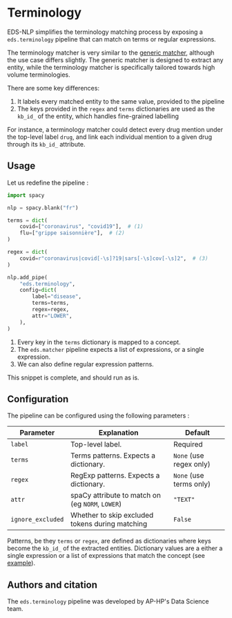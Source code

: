 # Terminology

EDS-NLP simplifies the terminology matching process by exposing a `eds.terminology` pipeline
that can match on terms or regular expressions.

The terminology matcher is very similar to the [generic matcher](matcher.md), although the use case differs slightly.
The generic matcher is designed to extract any entity, while the terminology matcher is specifically tailored
towards high volume terminologies.

There are some key differences:

1. It labels every matched entity to the same value, provided to the pipeline
2. The keys provided in the `regex` and `terms` dictionaries are used as the `kb_id_` of the entity,
   which handles fine-grained labelling

For instance, a terminology matcher could detect every drug mention under the top-level label `drug`,
and link each individual mention to a given drug through its `kb_id_` attribute.

## Usage

Let us redefine the pipeline :

```python
import spacy

nlp = spacy.blank("fr")

terms = dict(
    covid=["coronavirus", "covid19"],  # (1)
    flu=["grippe saisonnière"],  # (2)
)

regex = dict(
    covid=r"coronavirus|covid[-\s]?19|sars[-\s]cov[-\s]2",  # (3)
)

nlp.add_pipe(
    "eds.terminology",
    config=dict(
        label="disease",
        terms=terms,
        regex=regex,
        attr="LOWER",
    ),
)
```

1. Every key in the `terms` dictionary is mapped to a concept.
2. The `eds.matcher` pipeline expects a list of expressions, or a single expression.
3. We can also define regular expression patterns.

This snippet is complete, and should run as is.

## Configuration

The pipeline can be configured using the following parameters :

| Parameter         | Explanation                                      | Default                 |
| ----------------- | ------------------------------------------------ | ----------------------- |
| `label`           | Top-level label.                                 | Required                |
| `terms`           | Terms patterns. Expects a dictionary.            | `None` (use regex only) |
| `regex`           | RegExp patterns. Expects a dictionary.           | `None` (use terms only) |
| `attr`            | spaCy attribute to match on (eg `NORM`, `LOWER`) | `"TEXT"`                |
| `ignore_excluded` | Whether to skip excluded tokens during matching  | `False`                 |

Patterns, be they `terms` or `regex`, are defined as dictionaries where keys become the `kb_id_` of the extracted entities.
Dictionary values are a either a single expression or a list of expressions that match the concept (see [example](#usage)).

## Authors and citation

The `eds.terminology` pipeline was developed by AP-HP's Data Science team.
